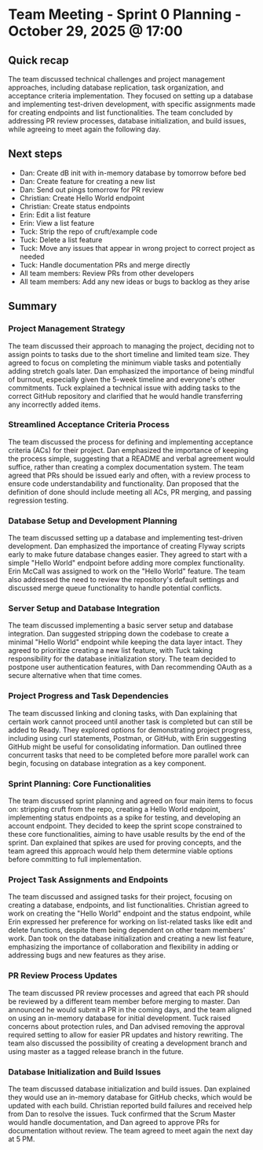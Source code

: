 # Team Meeting - Sprint 0 Planning - October 29, 2025 @ 17:00

## Quick recap

The team discussed technical challenges and project management approaches, including
database replication, task organization, and acceptance criteria implementation. They
focused on setting up a database and implementing test-driven development, with specific
assignments made for creating endpoints and list functionalities. The team concluded by
addressing PR review processes, database initialization, and build issues, while agreeing
to meet again the following day.

## Next steps

- Dan: Create dB init with in-memory database by tomorrow before bed
- Dan: Create feature for creating a new list
- Dan: Send out pings tomorrow for PR review
- Christian: Create Hello World endpoint
- Christian: Create status endpoints
- Erin: Edit a list feature
- Erin: View a list feature
- Tuck: Strip the repo of cruft/example code
- Tuck: Delete a list feature
- Tuck: Move any issues that appear in wrong project to correct project as needed
- Tuck: Handle documentation PRs and merge directly
- All team members: Review PRs from other developers
- All team members: Add any new ideas or bugs to backlog as they arise

## Summary

### Project Management Strategy

The team discussed their approach to managing the project, deciding not to assign points
to tasks due to the short timeline and limited team size. They agreed to focus on
completing the minimum viable tasks and potentially adding stretch goals later. Dan
emphasized the importance of being mindful of burnout, especially given the 5-week
timeline and everyone's other commitments. Tuck explained a technical issue with adding
tasks to the correct GitHub repository and clarified that he would handle transferring any
incorrectly added items.

### Streamlined Acceptance Criteria Process

The team discussed the process for defining and implementing acceptance criteria (ACs) for
their project. Dan emphasized the importance of keeping the process simple, suggesting
that a README and verbal agreement would suffice, rather than creating a complex
documentation system. The team agreed that PRs should be issued early and often, with a
review process to ensure code understandability and functionality. Dan proposed that the
definition of done should include meeting all ACs, PR merging, and passing regression
testing.

### Database Setup and Development Planning

The team discussed setting up a database and implementing test-driven development. Dan
emphasized the importance of creating Flyway scripts early to make future database changes
easier. They agreed to start with a simple "Hello World" endpoint before adding more
complex functionality. Erin McCall was assigned to work on the "Hello World" feature. The
team also addressed the need to review the repository's default settings and discussed
merge queue functionality to handle potential conflicts.

### Server Setup and Database Integration

The team discussed implementing a basic server setup and database integration. Dan
suggested stripping down the codebase to create a minimal "Hello World" endpoint while
keeping the data layer intact. They agreed to prioritize creating a new list feature, with
Tuck taking responsibility for the database initialization story. The team decided to
postpone user authentication features, with Dan recommending OAuth as a secure alternative
when that time comes.

### Project Progress and Task Dependencies

The team discussed linking and cloning tasks, with Dan explaining that certain work cannot
proceed until another task is completed but can still be added to Ready. They explored
options for demonstrating project progress, including using curl statements, Postman, or
GitHub, with Erin suggesting GitHub might be useful for consolidating information. Dan
outlined three concurrent tasks that need to be completed before more parallel work can
begin, focusing on database integration as a key component.

### Sprint Planning: Core Functionalities

The team discussed sprint planning and agreed on four main items to focus on: stripping
cruft from the repo, creating a Hello World endpoint, implementing status endpoints as a
spike for testing, and developing an account endpoint. They decided to keep the sprint
scope constrained to these core functionalities, aiming to have usable results by the end
of the sprint. Dan explained that spikes are used for proving concepts, and the team
agreed this approach would help them determine viable options before committing to full
implementation.

### Project Task Assignments and Endpoints

The team discussed and assigned tasks for their project, focusing on creating a database,
endpoints, and list functionalities. Christian agreed to work on creating the "Hello
World" endpoint and the status endpoint, while Erin expressed her preference for working
on list-related tasks like edit and delete functions, despite them being dependent on
other team members' work. Dan took on the database initialization and creating a new list
feature, emphasizing the importance of collaboration and flexibility in adding or
addressing bugs and new features as they arise.

### PR Review Process Updates

The team discussed PR review processes and agreed that each PR should be reviewed by a
different team member before merging to master. Dan announced he would submit a PR in the
coming days, and the team aligned on using an in-memory database for initial development.
Tuck raised concerns about protection rules, and Dan advised removing the approval
required setting to allow for easier PR updates and history rewriting. The team also
discussed the possibility of creating a development branch and using master as a tagged
release branch in the future.

### Database Initialization and Build Issues

The team discussed database initialization and build issues. Dan explained they would use
an in-memory database for GitHub checks, which would be updated with each build. Christian
reported build failures and received help from Dan to resolve the issues. Tuck confirmed
that the Scrum Master would handle documentation, and Dan agreed to approve PRs for
documentation without review. The team agreed to meet again the next day at 5 PM.
